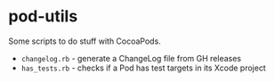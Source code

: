 # pod-utils

Some scripts to do stuff with CocoaPods.

- `changelog.rb` - generate a ChangeLog file from GH releases
- `has_tests.rb` - checks if a Pod has test targets in its Xcode project

